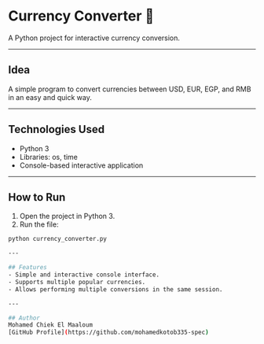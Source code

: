 # Currency Converter 🏦

A Python project for interactive currency conversion.

---

## Idea
A simple program to convert currencies between USD, EUR, EGP, and RMB in an easy and quick way.

---

## Technologies Used
- Python 3
- Libraries: os, time
- Console-based interactive application

---

## How to Run
1. Open the project in Python 3.
2. Run the file:
```bash
python currency_converter.py

---

## Features
- Simple and interactive console interface.
- Supports multiple popular currencies.
- Allows performing multiple conversions in the same session.

---

## Author
Mohamed Chiek El Maaloum  
[GitHub Profile](https://github.com/mohamedkotob335-spec)
